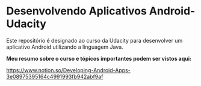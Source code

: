 # Desenvolvendo Aplicativos Android-Udacity

Este repositório é designado ao curso da Udacity para desenvolver um aplicativo Android utilizando a linguagem Java.

**Meu resumo sobre o curso e tópicos importantes podem ser vistos aqui:**

https://www.notion.so/Developing-Android-Apps-3e08975395164c4991993fb942abf9af


